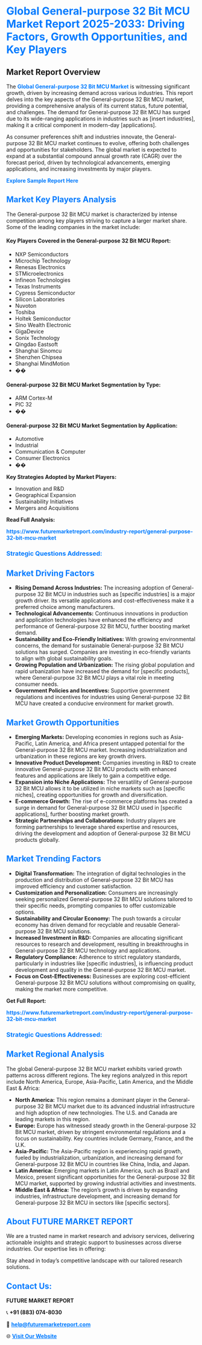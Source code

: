 <h1 style="color: #007BFF;">Global General-purpose 32 Bit MCU Market Report 2025-2033: Driving Factors, Growth Opportunities, and Key Players</h1>

<section id="overview">
<h2>Market Report Overview</h2>
<p>The <a href="https://www.futuremarketreport.com/industry-report/general-purpose-32-bit-mcu-market" style="color: #007BFF; text-decoration: none;"><strong>Global General-purpose 32 Bit MCU Market</strong></a> is witnessing significant growth, driven by increasing demand across various industries. This report delves into the key aspects of the General-purpose 32 Bit MCU market, providing a comprehensive analysis of its current status, future potential, and challenges. The demand for General-purpose 32 Bit MCU has surged due to its wide-ranging applications in industries such as [insert industries], making it a critical component in modern-day [applications].</p>
<p>As consumer preferences shift and industries innovate, the General-purpose 32 Bit MCU market continues to evolve, offering both challenges and opportunities for stakeholders. The global market is expected to expand at a substantial compound annual growth rate (CAGR) over the forecast period, driven by technological advancements, emerging applications, and increasing investments by major players.</p>
</section>

<section id="overview">
<p><a href="https://www.futuremarketreport.com/request-sample/reportId=117305" style="color: #007BFF; text-decoration: none;"><strong>Explore Sample Report Here</strong></a></p>
</section>

<section id="key-players">
<h2 style="color: #007BFF;">Market Key Players Analysis</h2>
<p>The General-purpose 32 Bit MCU market is characterized by intense competition among key players striving to capture a larger market share. Some of the leading companies in the market include:</p>
<h4>Key Players Covered in the General-purpose 32 Bit MCU Report:</h4>
<ul><li>NXP Semiconductors</li><li>Microchip Technology</li><li>Renesas Electronics</li><li>STMicroelectronics</li><li>Infineon Technologies</li><li>Texas Instruments</li><li>Cypress Semiconductor</li><li>Silicon Laboratories</li><li>Nuvoton</li><li>Toshiba</li><li>Holtek Semiconductor</li><li>Sino Wealth Electronic</li><li>GigaDevice</li><li>Sonix Technology</li><li>Qingdao Eastsoft</li><li>Shanghai Sinomcu</li><li>Shenzhen Chipsea</li><li>Shanghai MindMotion</li><li>��</li></ul>
<h4>General-purpose 32 Bit MCU Market Segmentation by Type:</h4>
<ul><li>ARM Cortex-M</li><li>PIC 32</li><li>��</li></ul>

<h4>General-purpose 32 Bit MCU Market Segmentation by Application:</h4>
<ul><li>Automotive</li><li>Industrial</li><li>Communication &amp; Computer</li><li>Consumer Electronics</li><li>��</li></ul>
<p><strong>Key Strategies Adopted by Market Players:</strong></p>
<ul>
<li>Innovation and R&D</li>
<li>Geographical Expansion</li>
<li>Sustainability Initiatives</li>
<li>Mergers and Acquisitions</li>
</ul>
</section>

<section>
<p><strong>Read Full Analysis: </strong></p><a href="https://www.futuremarketreport.com/industry-report/general-purpose-32-bit-mcu-market" style="color: #007BFF; text-decoration: none;"><strong>https://www.futuremarketreport.com/industry-report/general-purpose-32-bit-mcu-market</strong></a>
<h3 style="color: #007BFF;">Strategic Questions Addressed:</h3>
</section>

<section id="driving-factors">
<h2 style="color: #007BFF;">Market Driving Factors</h2>
<ul>
<li><strong>Rising Demand Across Industries:</strong> The increasing adoption of General-purpose 32 Bit MCU in industries such as [specific industries] is a major growth driver. Its versatile applications and cost-effectiveness make it a preferred choice among manufacturers.</li>
<li><strong>Technological Advancements:</strong> Continuous innovations in production and application technologies have enhanced the efficiency and performance of General-purpose 32 Bit MCU, further boosting market demand.</li>
<li><strong>Sustainability and Eco-Friendly Initiatives:</strong> With growing environmental concerns, the demand for sustainable General-purpose 32 Bit MCU solutions has surged. Companies are investing in eco-friendly variants to align with global sustainability goals.</li>
<li><strong>Growing Population and Urbanization:</strong> The rising global population and rapid urbanization have increased the demand for [specific products], where General-purpose 32 Bit MCU plays a vital role in meeting consumer needs.</li>
<li><strong>Government Policies and Incentives:</strong> Supportive government regulations and incentives for industries using General-purpose 32 Bit MCU have created a conducive environment for market growth.</li>
</ul>
</section>

<section id="growth-opportunities">
<h2 style="color: #007BFF;">Market Growth Opportunities</h2>
<ul>
<li><strong>Emerging Markets:</strong> Developing economies in regions such as Asia-Pacific, Latin America, and Africa present untapped potential for the General-purpose 32 Bit MCU market. Increasing industrialization and urbanization in these regions are key growth drivers.</li>
<li><strong>Innovative Product Development:</strong> Companies investing in R&D to create innovative General-purpose 32 Bit MCU products with enhanced features and applications are likely to gain a competitive edge.</li>
<li><strong>Expansion into Niche Applications:</strong> The versatility of General-purpose 32 Bit MCU allows it to be utilized in niche markets such as [specific niches], creating opportunities for growth and diversification.</li>
<li><strong>E-commerce Growth:</strong> The rise of e-commerce platforms has created a surge in demand for General-purpose 32 Bit MCU used in [specific applications], further boosting market growth.</li>
<li><strong>Strategic Partnerships and Collaborations:</strong> Industry players are forming partnerships to leverage shared expertise and resources, driving the development and adoption of General-purpose 32 Bit MCU products globally.</li>
</ul>
</section>

<section id="trending-factors">
<h2 style="color: #007BFF;">Market Trending Factors</h2>
<ul>
<li><strong>Digital Transformation:</strong> The integration of digital technologies in the production and distribution of General-purpose 32 Bit MCU has improved efficiency and customer satisfaction.</li>
<li><strong>Customization and Personalization:</strong> Consumers are increasingly seeking personalized General-purpose 32 Bit MCU solutions tailored to their specific needs, prompting companies to offer customizable options.</li>
<li><strong>Sustainability and Circular Economy:</strong> The push towards a circular economy has driven demand for recyclable and reusable General-purpose 32 Bit MCU solutions.</li>
<li><strong>Increased Investment in R&D:</strong> Companies are allocating significant resources to research and development, resulting in breakthroughs in General-purpose 32 Bit MCU technology and applications.</li>
<li><strong>Regulatory Compliance:</strong> Adherence to strict regulatory standards, particularly in industries like [specific industries], is influencing product development and quality in the General-purpose 32 Bit MCU market.</li>
<li><strong>Focus on Cost-Effectiveness:</strong> Businesses are exploring cost-efficient General-purpose 32 Bit MCU solutions without compromising on quality, making the market more competitive.</li>
</ul>
</section>

<section>
<p><strong>Get Full Report: </strong></p><a href="https://www.futuremarketreport.com/industry-report/general-purpose-32-bit-mcu-market" style="color: #007BFF; text-decoration: none;"><strong>https://www.futuremarketreport.com/industry-report/general-purpose-32-bit-mcu-market</strong></a>
<h3 style="color: #007BFF;">Strategic Questions Addressed:</h3>
</section>


<section id="regional-analysis">
<h2 style="color: #007BFF;">Market Regional Analysis</h2>
<p>The global General-purpose 32 Bit MCU market exhibits varied growth patterns across different regions. The key regions analyzed in this report include North America, Europe, Asia-Pacific, Latin America, and the Middle East & Africa:</p>
<ul>
<li><strong>North America:</strong> This region remains a dominant player in the General-purpose 32 Bit MCU market due to its advanced industrial infrastructure and high adoption of new technologies. The U.S. and Canada are leading markets in this region.</li>
<li><strong>Europe:</strong> Europe has witnessed steady growth in the General-purpose 32 Bit MCU market, driven by stringent environmental regulations and a focus on sustainability. Key countries include Germany, France, and the U.K.</li>
<li><strong>Asia-Pacific:</strong> The Asia-Pacific region is experiencing rapid growth, fueled by industrialization, urbanization, and increasing demand for General-purpose 32 Bit MCU in countries like China, India, and Japan.</li>
<li><strong>Latin America:</strong> Emerging markets in Latin America, such as Brazil and Mexico, present significant opportunities for the General-purpose 32 Bit MCU market, supported by growing industrial activities and investments.</li>
<li><strong>Middle East & Africa:</strong> The region’s growth is driven by expanding industries, infrastructure development, and increasing demand for General-purpose 32 Bit MCU in sectors like [specific sectors].</li>
</ul>
</section>

<footer>
<h2 style="color: #007BFF;">About FUTURE MARKET REPORT</h2>
<p>We are a trusted name in market research and advisory services, delivering actionable insights and strategic support to businesses across diverse industries. Our expertise lies in offering:</p>

<p>Stay ahead in today’s competitive landscape with our tailored research solutions.</p>

<h2 style="color: #007BFF;">Contact Us:</h2>
<p><strong>FUTURE MARKET REPORT</strong></p>
<p>📞 <strong>+91 (883) 074-8030</strong></p>
<p>📧 <strong><a href="mailto:help@futuremarketreport.com" style="color: #007BFF;">help@futuremarketreport.com</a></strong></p>
<p>🌐 <strong><a href="https://www.futuremarketreport.com/" style="color: #007BFF;">Visit Our Website</a></strong></p>
</footer>
